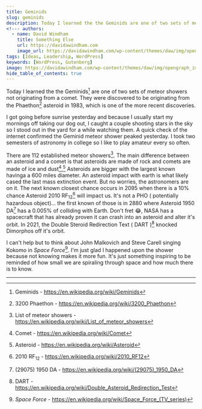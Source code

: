 ```yaml
---
title: Geminids
slug: geminids
description: Today I learned the the Geminids are one of two sets of meteor showers not originating from a comet. 
<!--- authors:
  - name: David Windham
    title: Something Else
    url: https://davidawindham.com
    image_url: https://davidawindham.com/wp-content/themes/daw/img/opengraph_image.jpg -->
tags: [Ideas, Leadership, WordPress]
keywords: [WordPress, Gutenberg]
image: https://davidawindham.com/wp-content/themes/daw/img/opengraph_image.jpg
hide_table_of_contents: true
---
```


Today I learned the the Geminids[^1] are one of two sets of meteor showers not originating from a comet. They were discovered to be originating from the Phaethon[^2] asteroid in 1983, which is one of the more recent discoveries.

<!--truncate-->

I got going before sunrise yesterday and because I usually start my mornings off taking our dog out, I caught a couple shooting stars in the sky so I stood out in the yard for a while watching them.  A quick check of the internet confirmed the Geminid meteor shower peaked yesterday. I took two semesters of astronomy in college so I like to play amateur every so often.  

There are 112 established meteor showers[^3]. The main difference between an asteroid and a comet is that asteroids are made of rock and comets are made of ice and dust[^4],[^5] Asteroids are bigger with the largest known havinga a 600 miles diameter. An asteroid impact with earth is what likely cased the last mass extinction event. But no worries, the astronomers are on it. The next known closest chance occurs in 2095 when there is a 10% chance Asteroid 2010 RF<sub>12</sub>[^6] will impact us. It's not a PHO ( potentially hazardous object)... the first known of those is in 2880 where Asteroid 1950 DA[^7] has a 0.005% of colliding with Earth. Don't fret 😂, NASA has a spacecraft that has already proven it can crash into an asteroid and alter it's orbit. In 2021, the Double Steroid Redirection Text ( DART )[^8] knocked Dimorphos off it's orbit.

I can't help but to think about John Malkovich and Steve Carell singing Kokomo in _Space Force_[^9]. I'm just glad I happened upon the shower because not knowing makes it more fun. It's just something inspiring to be reminded of how small we are spiraling through space and how much there is to know.

---

[^1]: Geminids - https://en.wikipedia.org/wiki/Geminids
[^2]: 3200 Phaethon - https://en.wikipedia.org/wiki/3200_Phaethon
[^3]: List of meteor showers - https://en.wikipedia.org/wiki/List_of_meteor_showers
[^4]: Comet - https://en.wikipedia.org/wiki/Comet
[^5]: Asteroid - https://en.wikipedia.org/wiki/Asteroid
[^6]: 2010 RF<sub>12</sub> - https://en.wikipedia.org/wiki/2010_RF12 
[^7]: (29075) 1950 DA - https://en.wikipedia.org/wiki/(29075)_1950_DA
[^8]: DART - https://en.wikipedia.org/wiki/Double_Asteroid_Redirection_Test
[^9]: _Space Force_ - https://en.wikipedia.org/wiki/Space_Force_(TV_series)

